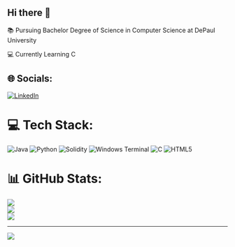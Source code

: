 ## Hi there 👋
📚 Pursuing Bachelor Degree of Science in Computer Science at DePaul University

💻 Currently Learning C

## 🌐 Socials:
[![LinkedIn](https://img.shields.io/badge/LinkedIn-%230077B5.svg?logo=linkedin&logoColor=white)](https://linkedin.com/in/https://www.linkedin.com/in/adam-podbielski-180a69149/) 

# 💻 Tech Stack:
![Java](https://img.shields.io/badge/java-%23ED8B00.svg?style=for-the-badge&logo=openjdk&logoColor=white) ![Python](https://img.shields.io/badge/python-3670A0?style=for-the-badge&logo=python&logoColor=ffdd54) ![Solidity](https://img.shields.io/badge/Solidity-%23363636.svg?style=for-the-badge&logo=solidity&logoColor=white) ![Windows Terminal](https://img.shields.io/badge/Windows%20Terminal-%234D4D4D.svg?style=for-the-badge&logo=windows-terminal&logoColor=white) ![C](https://img.shields.io/badge/c-%2300599C.svg?style=for-the-badge&logo=c&logoColor=white) ![HTML5](https://img.shields.io/badge/html5-%23E34F26.svg?style=for-the-badge&logo=html5&logoColor=white)
# 📊 GitHub Stats:
![](https://github-readme-stats.vercel.app/api?username=adamjpod&theme=dark&hide_border=true&include_all_commits=false&count_private=false)<br/>
![](https://github-readme-streak-stats.herokuapp.com/?user=adamjpod&theme=dark&hide_border=true)<br/>
![](https://github-readme-stats.vercel.app/api/top-langs/?username=adamjpod&theme=dark&hide_border=true&include_all_commits=false&count_private=false&layout=compact)

---
[![](https://visitcount.itsvg.in/api?id=adamjpod&icon=0&color=0)](https://visitcount.itsvg.in)

<!-- Proudly created with GPRM ( https://gprm.itsvg.in ) -->
